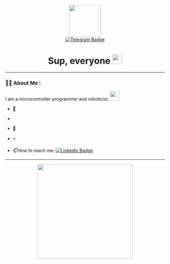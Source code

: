 <div id="header" align="center">
  <img src="https://media.giphy.com/media/lyqTO244WjFE1JlXts/giphy.gif" width="100"/>
</div>


<div id="badges" align="center">
  <a href="https://t.me/nasturg">
    <img src="https://img.shields.io/badge/telegram-blue?style=for-the-badge&logo=telegram&logoColor=white" alt="Telegram Badge"/>
  </a>
</div>

<h1 align="center">
  Sup, everyone
  <img src="https://media.giphy.com/media/hvRJCLFzcasrR4ia7z/giphy.gif" width="30px"/>
</h1>

---

### :woman_technologist: About Me :

I am a microcontroller programmer and roboticist. <img src="https://media.giphy.com/media/WUlplcMpOCEmTGBtBW/giphy.gif" width="30">

- :telescope: 
- 
- :seedling: 

- :zap: 

- :mailbox:How to reach me: [![Linkedin Badge](https://img.shields.io/badge/-Nasturg-blue?style=flat&logo=Telegram&logoColor=white)]([your-linkedin-url](https://t.me/nasturg))

---
<div align="center">
  <img src="https://media.giphy.com/media/h408T6Y5GfmXBKW62l/giphy.gif" width="300"/>
</div>


<!--
**Nasturg/Nasturg** is a ✨ _special_ ✨ repository because its `README.md` (this file) appears on your GitHub profile.

Here are some ideas to get you started:

- 🔭 I’m currently working on ...
- 🌱 I’m currently learning ...
- 👯 I’m looking to collaborate on ...
- 🤔 I’m looking for help with ...
- 💬 Ask me about ...
- 📫 How to reach me: ...
- 😄 Pronouns: ...
- ⚡ Fun fact: ...
-->
